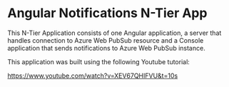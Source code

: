 # Angular Notifications N-Tier App

This N-Tier Application consists of one Angular application, a server that handles connection to Azure Web PubSub resource and a Console application that sends notifications to Azure Web PubSub instance. 

This application was built using the following Youtube tutorial: 

https://www.youtube.com/watch?v=XEV67QHIFVU&t=10s
